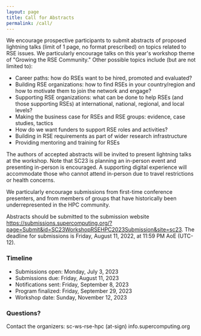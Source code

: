 ```yaml
---
layout: page
title: Call for Abstracts
permalink: /call/
---
```


We encourage prospective participants to submit abstracts of proposed lightning talks (limit of 1 page, no format prescribed) on topics related to RSE issues.  We particularly encourage talks on this year's workshop theme of "Growing the RSE Community."  Other possible topics include (but are not limited to):
- Career paths: how do RSEs want to be hired, promoted and evaluated?
- Building RSE organizations: how to find RSEs in your country/region and how to motivate them to join the network and engage?
- Supporting RSE organizations: what can be done to help RSEs (and those supporting RSEs) at international, national, regional, and local levels?
- Making the business case for RSEs and RSE groups: evidence, case studies, tactics
- How do we want funders to support RSE roles and activities?
- Building in RSE requirements as part of wider research infrastructure
- Providing mentoring and training for RSEs

The authors of accepted abstracts will be invited to present lightning talks at the workshop.  Note that SC23 is planning an in-person event and presenting in-person is encouraged.  A supporting digital experience will accommodate those who cannot attend in-person due to travel restrictions or health concerns.

We particularly encourage submissions from first-time conference presenters, and from members of groups that have historically been underrepresented in the HPC community.

Abstracts should be submitted to the submission website <https://submissions.supercomputing.org/?page=Submit&id=SC23WorkshopRSEHPC2023Submission&site=sc23>.  The deadline for submissions is Friday, August 11, 2022, at 11:59 PM AoE (UTC-12).

### Timeline

- Submissions open:  Monday, July 3, 2023
- Submissions due:  Friday, August 11, 2023
- Notifications sent:  Friday, September 8, 2023
- Program finalized:  Friday, September 29, 2023
- Workshop date:  Sunday, November 12, 2023

### Questions?

Contact the organizers:   sc-ws-rse-hpc (at-sign) info.supercomputing.org

